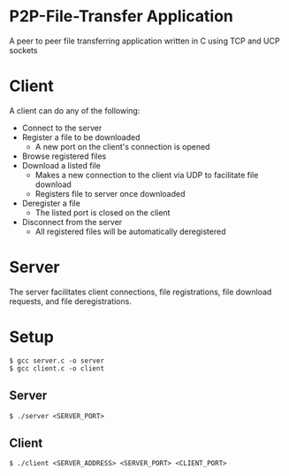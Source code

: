 # P2P-File-Transfer Application
A peer to peer file transferring application written in C using TCP and UCP sockets

# Client
A client can do any of the following:
* Connect to the server
* Register a file to be downloaded
  * A new port on the client's connection is opened
* Browse registered files
* Download a listed file
  * Makes a new connection to the client via UDP to facilitate file download
  * Registers file to server once downloaded
* Deregister a file
  * The listed port is closed on the client
* Disconnect from the server
  * All registered files will be automatically deregistered
  
# Server
The server facilitates client connections, file registrations, file download requests, and file deregistrations.

# Setup
```
$ gcc server.c -o server
$ gcc client.c -o client
```

## Server
```
$ ./server <SERVER_PORT>
```
## Client
```
$ ./client <SERVER_ADDRESS> <SERVER_PORT> <CLIENT_PORT>
```
